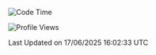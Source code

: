 <!--START_SECTION:waka-->
![Code Time](http://img.shields.io/badge/Code%20Time-2%2C992%20hrs%2034%20mins-blue)

![Profile Views](http://img.shields.io/badge/Profile%20Views-0-blue)


 Last Updated on 17/06/2025 16:02:33 UTC
<!--END_SECTION:waka-->